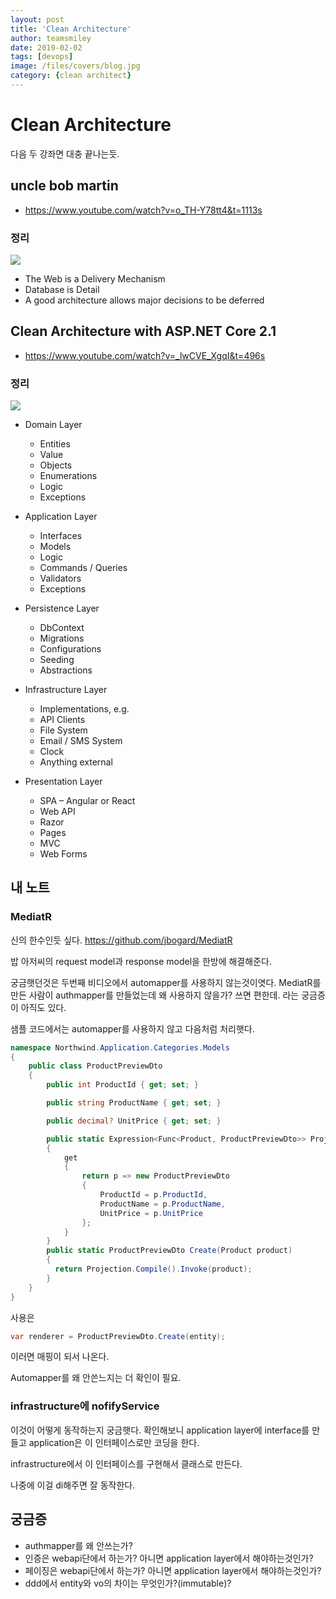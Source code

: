 ```yaml
---
layout: post
title: 'Clean Architecture' 
author: teamsmiley
date: 2019-02-02
tags: [devops]
image: /files/covers/blog.jpg
category: {clean architect}
---
```


# Clean Architecture

다음 두 강좌면 대충 끝나는듯.

## uncle bob martin 
* <https://www.youtube.com/watch?v=o_TH-Y78tt4&t=1113s>

### 정리

![]({{site_baseurl}}/assets/clean-architecture-bob.png)

* The Web is a Delivery Mechanism
* Database is Detail 
* A good architecture allows major decisions to be deferred

## Clean Architecture with ASP.NET Core 2.1
* <https://www.youtube.com/watch?v=_lwCVE_XgqI&t=496s>

### 정리

![]({{site_baseurl}}/assets/clean-architecture-dotnet.png)

* Domain Layer 
  * Entities 
  * Value 
  * Objects 
  * Enumerations 
  * Logic 
  * Exceptions

* Application Layer 
  * Interfaces 
  * Models 
  * Logic 
  * Commands / Queries 
  * Validators 
  * Exceptions

* Persistence Layer
  * DbContext 
  * Migrations 
  * Configurations 
  * Seeding 
  * Abstractions

* Infrastructure Layer
  * Implementations, e.g. 
  * API Clients 
  * File System 
  * Email / SMS System 
  * Clock 
  * Anything external

* Presentation Layer
  * SPA – Angular or React 
  * Web API 
  * Razor 
  * Pages 
  * MVC 
  * Web Forms

## 내 노트 
### MediatR 
신의 한수인듯 싶다. <https://github.com/jbogard/MediatR>

밥 아저씨의 request model과 response model을 한방에 해결해준다. 

궁금햇던것은 두번째 비디오에서 automapper를 사용하지 않는것이엿다. MediatR를 만든 사람이 authmapper를 만들었는데 왜 사용하지 않을가? 쓰면 편한데. 라는 궁금증이 아직도 있다.  

샘플 코드에서는 automapper를 사용하지 않고 다음처럼 처리햇다.
```cs
namespace Northwind.Application.Categories.Models
{
    public class ProductPreviewDto
    {
        public int ProductId { get; set; }

        public string ProductName { get; set; }

        public decimal? UnitPrice { get; set; }

        public static Expression<Func<Product, ProductPreviewDto>> Projection
        {
            get
            {
                return p => new ProductPreviewDto
                {
                    ProductId = p.ProductId,
                    ProductName = p.ProductName,
                    UnitPrice = p.UnitPrice
                };
            }
        }
        public static ProductPreviewDto Create(Product product)
        {
          return Projection.Compile().Invoke(product);
        }
    }
}
```

사용은 
```cs
var renderer = ProductPreviewDto.Create(entity);
```

이러면 매핑이 되서 나온다.

Automapper를 왜 안쓴느지는 더 확인이 필요.

### infrastructure에 nofifyService

이것이 어떻게 동작하는지 궁금햇다. 확인해보니 application layer에 interface를 만들고 application은 이 인터페이스로만 코딩을 한다. 

infrastructure에서 이 인터페이스를 구현해서 클래스로 만든다. 

나중에 이걸 di해주면 잘 동작한다.

## 궁금증

* authmapper를 왜 안쓰는가? 
* 인증은 webapi단에서 하는가? 아니면 application layer에서 해야하는것인가?
* 페이징은 webapi단에서 하는가? 아니면 application layer에서 해야하는것인가?
* ddd에서 entity와 vo의 차이는 무엇인가?(immutable)?
